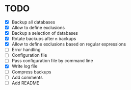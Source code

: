 # TODO

- [x] Backup all databases
- [x] Allow to define exclusions
- [x] Backup a selection of databases
- [x] Rotate backups after `n` backups
- [x] Allow to define exclusions based on regular expressions
- [ ] Error handling
- [ ] Configuration file
- [ ] Pass configuration file by command line
- [x] Write log file
- [ ] Compress backups
- [ ] Add comments
- [ ] Add README